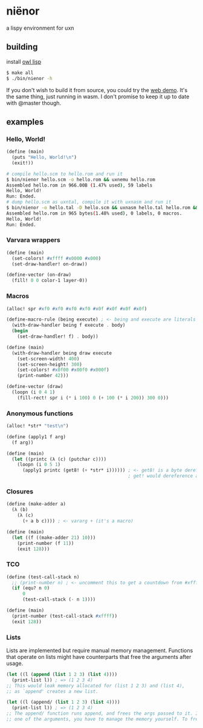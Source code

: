 # niënor

a lispy environment for uxn

## building

install [owl lisp](https://gitlab.com/owl-lisp/owl.git)

```sh
$ make all
$ ./bin/nienor -h
```

If you don't wish to build it from source, you could try the [web demo](https://pub.krzysckh.org/nienor-web-demo).
It's the same thing, just running in wasm. I don't promise to keep it up to date with @master though.

## examples

### Hello, World!

```scheme
(define (main)
  (puts "Hello, World!\n")
  (exit!))
```

```sh
# compile hello.scm to hello.rom and run it
$ bin/nienor hello.scm -o hello.rom && uxnemu hello.rom
Assembled hello.rom in 966.00B (1.47% used), 59 labels
Hello, World!
Run: Ended.
# dump hello.scm as uxntal, compile it with uxnasm and run it
$ bin/nienor -o hello.tal -D hello.scm && uxnasm hello.tal hello.rom && uxnemu hello.rom
Assembled hello.rom in 965 bytes(1.48% used), 0 labels, 0 macros.
Hello, World!
Run: Ended.
```

### Varvara wrappers

```scheme
(define (main)
  (set-colors! #xffff #x0000 #x000)
  (set-draw-handler! on-draw))

(define-vector (on-draw)
  (fill! 0 0 color-1 layer-0))
```

### Macros

```scheme
(alloc! spr #xf0 #xf0 #xf0 #xf0 #x0f #x0f #x0f #x0f)

(define-macro-rule (being execute) ; <- being and execute are literals
  (with-draw-handler being f execute . body)
  (begin
    (set-draw-handler! f) . body))

(define (main)
  (with-draw-handler being draw execute
    (set-screen-width! 400)
    (set-screen-height! 300)
    (set-colors! #x0f00 #x00f0 #x000f)
    (print-number 42)))

(define-vector (draw)
  (loopn (i 0 4 1)
    (fill-rect! spr i (* i 100) 0 (+ 100 (* i 200)) 300 0)))
```

### Anonymous functions

```scheme
(alloc! *str* "test\n")

(define (apply1 f arg)
  (f arg))

(define (main)
  (let ((printc (λ (c) (putchar c))))
    (loopn (i 0 5 1)
      (apply1 printc (get8! (+ *str* i)))))) ; <- get8! is a byte dereference.
                                             ; get! would dereference a short
```

### Closures

```scheme
(define (make-adder a)
  (λ (b)
    (λ (c)
      (+ a b c)))) ; <- vararg + (it's a macro)

(define (main)
  (let ((f ((make-adder 21) 10)))
    (print-number (f 11))
    (exit 128)))
```

### TCO

```scheme
(define (test-call-stack n)
  ;; (print-number n) ; <- uncomment this to get a countdown from #xffff to 0
  (if (equ? n 0)
      0
      (test-call-stack (- n 1))))

(define (main)
  (print-number (test-call-stack #xffff))
  (exit 128))
```

### Lists

Lists are implemented but require manual memory management. Functions that operate on lists
might have counterparts that free the arguments after usage.

```scheme
(let ((l (append (list 1 2 3) (list 4))))
  (print-list l)) ; => (1 2 3 4)
;; This would leak memory allocated for (list 1 2 3) and (list 4),
;; as `append' creates a new list.

(let ((l (append/ (list 1 2 3) (list 4))))
  (print-list l)) ; => (1 2 3 4)
;; The append/ function runs append, and frees the args passed to it. If you only wish to free
;; one of the arguments, you have to manage the memory yourself. To free a list use (free-list ...)
```
